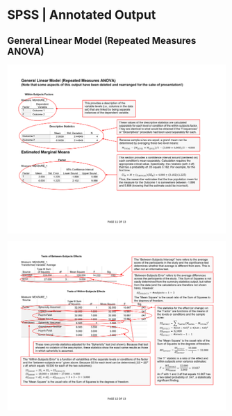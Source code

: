 # SPSS | Annotated Output

## General Linear Model (Repeated Measures ANOVA)

<p align="center"><kbd><img src="repeated1.png"></kbd></p>
<p align="center"><kbd><img src="repeated2.png"></kbd></p>

